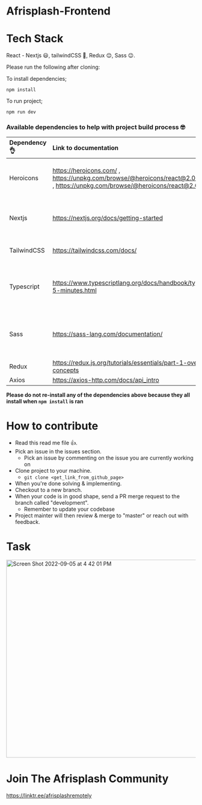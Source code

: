 # Afrisplash-Frontend

# Tech Stack
React - Nextjs :smiley:, tailwindCSS :hugs:, Redux :relieved:, Sass :wink:.

Please run the following after cloning:

To install dependencies;

```
npm install
```

To run project;
```
npm run dev
```

### Available dependencies to help with project build process :nerd_face:

Dependency :ok_hand: | Link to documentation | What is it used for
| :--- | :--- | :---
Heroicons  | https://heroicons.com/ , https://unpkg.com/browse/@heroicons/react@2.0.12/24/outline/ , https://unpkg.com/browse/@heroicons/react@2.0.12/24/solid/ | A repository of icons, you can call project icons from here
Nextjs | https://nextjs.org/docs/getting-started | React framework to run the entire project
TailwindCSS | https://tailwindcss.com/docs/ | CSS framework for styling
Typescript | https://www.typescriptlang.org/docs/handbook/typescript-in-5-minutes.html | For strict typing and error handling for type checking
Sass | https://sass-lang.com/documentation/ | For better style handling, **Please use the SCSS syntax**
Redux | https://redux.js.org/tutorials/essentials/part-1-overview-concepts | For state management
Axios | https://axios-http.com/docs/api_intro | For API calls



**Please do not re-install any of the dependencies above because they all install when `npm install` is ran**

# How to contribute

* Read this read me file :thumbsup:.
* Pick an issue in the issues section.
    * Pick an issue by commenting on the issue you are currently working on
* Clone project to your machine.
    * `git clone <get_link_from_github_page>`
* When you're done solving & implementing.
* Checkout to a new branch.
* When your code is in good shape, send a PR merge request to the branch called "development".
    * Remember to update your codebase 
* Project mainter will then review & merge to "master" or reach out with feedback.


# Task

<img width="525" alt="Screen Shot 2022-09-05 at 4 42 01 PM" src="https://user-images.githubusercontent.com/31111116/188484041-37e233ef-3374-4b8a-833c-eeab6a97751c.png">


# Join The Afrisplash Community

https://linktr.ee/afrisplashremotely
